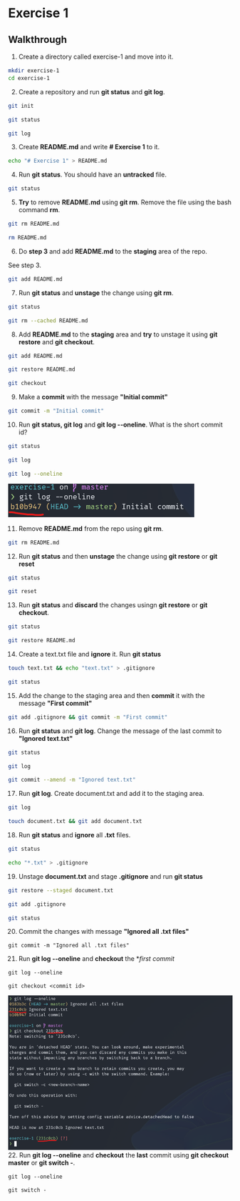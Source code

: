 # Exercise 1

## Walkthrough
1. Create a directory called exercise-1 and move into it.
```bash
mkdir exercise-1
cd exercise-1
```
2. Create a repository and run **git status** and **git log**.
```bash
git init
```
```bash
git status
```
```bash
git log
```
3. Create **README.md** and write **# Exercise 1** to it.
```bash
echo "# Exercise 1" > README.md
```
4. Run **git status**. You should have an **untracked** file. 
```bash
git status
```
5. **Try** to remove **README.md** using **git rm**. Remove the file using the bash command **rm**.
```bash
git rm README.md
```
```bash
rm README.md
```
6. Do **step 3** and add **README.md** to the **staging** area of the repo.

See step 3.
```bash
git add README.md
```
7. Run **git status** and **unstage** the change using **git rm**.
```bash
git status
```
```bash
git rm --cached README.md
```
8. Add **README.md** to the **staging** area and **try** to unstage it using **git restore** and **git checkout**.
```bash
git add README.md
```
```bash
git restore README.md
```
```bash
git checkout
```
9. Make a **commit** with the message **"Initial commit"**
```bash
git commit -m "Initial commit"
```
10. Run **git status, git log** and **git log --oneline**. What is the short commit id?
```bash
git status
```
```bash
git log
```
```bash
git log --oneline
```
![The underlined id is the short commit id](shortid.png)

11. Remove **README.md** from the repo using **git rm**.
```bash
git rm README.md
```
12. Run **git status** and then **unstage** the change using **git restore** or **git reset**
```bash
git status
```
```bash
git reset
```
13. Run **git status** and **discard** the changes usingn **git restore** or **git checkout**.
```bash
git status
```
```bash
git restore README.md
```
14. Create a text.txt file and **ignore** it. Run **git status**
```bash
touch text.txt && echo "text.txt" > .gitignore
```
```bash
git status
```
15. Add the change to the staging area and then **commit** it with the message **"First commit"**
```bash
git add .gitignore && git commit -m "First commit"
```
16. Run **git status** and **git log**. Change the message of the last commit to **"Ignored text.txt"**
```bash
git status
```
```bash
git log
```
```bash
git commit --amend -m "Ignored text.txt"
```
17. Run **git log**. Create document.txt and add it to the staging area.
```bash
git log
```
```bash
touch document.txt && git add document.txt
```
18. Run **git status** and **ignore** all **.txt** files.
```bash
git status
```
```bash
echo "*.txt" > .gitignore
```
19. Unstage **document.txt** and stage **.gitignore** and run **git status** 
```bash
git restore --staged document.txt
```
```bash
git add .gitignore
```
```bash
git status
```
20. Commit the changes with message **"Ignored all .txt files"**
```
git commit -m "Ignored all .txt files"
```
21. Run **git log --oneline** and **checkout** the **first commit*
```
git log --oneline
```
```
git checkout <commit id>
```
![checkout previous commit](checkout.png)
22. Run **git log --oneline** and **checkout** the **last** commit using **git checkout master** or **git switch -**.
```
git log --oneline
```
```
git switch -
```
